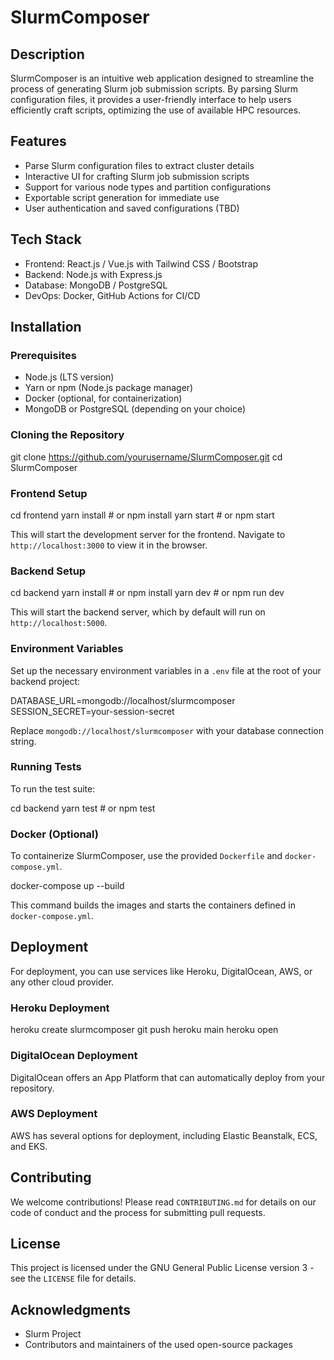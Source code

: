 # SlurmComposer

## Description
SlurmComposer is an intuitive web application designed to streamline the process of generating Slurm job submission scripts. By parsing Slurm configuration files, it provides a user-friendly interface to help users efficiently craft scripts, optimizing the use of available HPC resources.

## Features
- Parse Slurm configuration files to extract cluster details
- Interactive UI for crafting Slurm job submission scripts
- Support for various node types and partition configurations
- Exportable script generation for immediate use
- User authentication and saved configurations (TBD)

## Tech Stack
- Frontend: React.js / Vue.js with Tailwind CSS / Bootstrap
- Backend: Node.js with Express.js
- Database: MongoDB / PostgreSQL
- DevOps: Docker, GitHub Actions for CI/CD

## Installation

### Prerequisites
- Node.js (LTS version)
- Yarn or npm (Node.js package manager)
- Docker (optional, for containerization)
- MongoDB or PostgreSQL (depending on your choice)

### Cloning the Repository
git clone https://github.com/yourusername/SlurmComposer.git
cd SlurmComposer


### Frontend Setup
cd frontend
yarn install # or npm install
yarn start # or npm start

This will start the development server for the frontend. Navigate to `http://localhost:3000` to view it in the browser.

### Backend Setup
cd backend
yarn install # or npm install
yarn dev # or npm run dev

This will start the backend server, which by default will run on `http://localhost:5000`.

### Environment Variables
Set up the necessary environment variables in a `.env` file at the root of your backend project:

DATABASE_URL=mongodb://localhost/slurmcomposer
SESSION_SECRET=your-session-secret


Replace `mongodb://localhost/slurmcomposer` with your database connection string.

### Running Tests
To run the test suite:

cd backend
yarn test # or npm test


### Docker (Optional)
To containerize SlurmComposer, use the provided `Dockerfile` and `docker-compose.yml`.

docker-compose up --build


This command builds the images and starts the containers defined in `docker-compose.yml`.

## Deployment

For deployment, you can use services like Heroku, DigitalOcean, AWS, or any other cloud provider.

### Heroku Deployment
heroku create slurmcomposer
git push heroku main
heroku open


### DigitalOcean Deployment
DigitalOcean offers an App Platform that can automatically deploy from your repository.

### AWS Deployment
AWS has several options for deployment, including Elastic Beanstalk, ECS, and EKS.

## Contributing
We welcome contributions! Please read `CONTRIBUTING.md` for details on our code of conduct and the process for submitting pull requests.

## License
This project is licensed under the GNU General Public License version 3 - see the `LICENSE` file for details.

## Acknowledgments
- Slurm Project
- Contributors and maintainers of the used open-source packages


